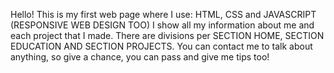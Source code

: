 Hello! This is my first web page where I use: HTML, CSS and JAVASCRIPT (RESPONSIVE WEB DESIGN TOO)
I show all my information about me and each project that I made. There are divisions per SECTION HOME, SECTION EDUCATION AND SECTION PROJECTS. You can contact me to talk 
about anything, so give a chance, you can pass and give me tips too!
